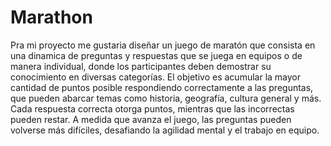 # Marathon
Pra mi proyecto me gustaria diseñar un juego de maratón que consista en una dinamica de preguntas y respuestas que se juega en equipos o de manera individual, donde los participantes deben demostrar su conocimiento en diversas categorías. 
El objetivo es acumular la mayor cantidad de puntos posible respondiendo correctamente a las preguntas, que pueden abarcar temas como historia, geografía, cultura general y más.
Cada respuesta correcta otorga puntos, mientras que las incorrectas pueden restar. A medida que avanza el juego, las preguntas pueden volverse más difíciles, desafiando la agilidad mental y el trabajo en equipo.
